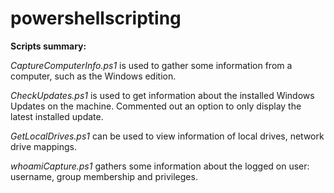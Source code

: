 # powershellscripting
**Scripts summary:**

_CaptureComputerInfo.ps1_ is used to gather some information from a computer, such as the Windows edition.

_CheckUpdates.ps1_ is used to get information about the installed Windows Updates on the machine. Commented out an option to only display the latest installed update.

_GetLocalDrives.ps1_ can be used to view information of local drives, network drive mappings.

_whoamiCapture.ps1_ gathers some information about the logged on user: username, group membership and privileges.
